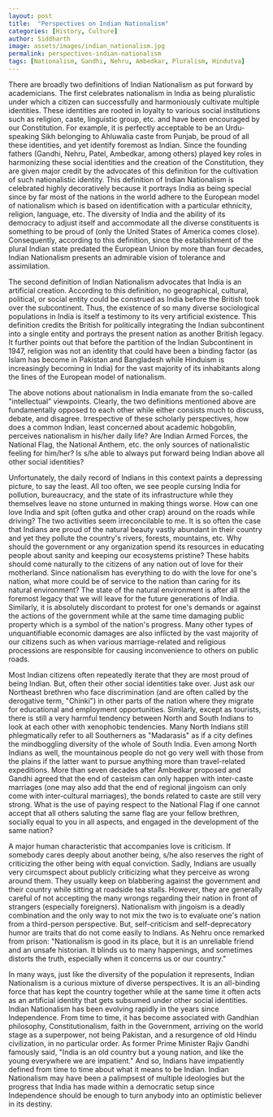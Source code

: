 ```yaml
---
layout: post
title:  "Perspectives on Indian Nationalism"
categories: [History, Culture]
author: Siddharth
image: assets/images/indian_nationalism.jpg
permalink: perspectives-indian-nationalism
tags: [Nationalism, Gandhi, Nehru, Ambedkar, Pluralism, Hindutva]
---
```

There are broadly two definitions of Indian Nationalism as put forward by academicians. The first celebrates nationalism in India as being pluralistic under which a citizen can successfully and harmoniously cultivate multiple identities. These identities are rooted in loyalty to various social institutions such as religion, caste, linguistic group, etc. and have been encouraged by our Constitution. For example, it is perfectly acceptable to be an Urdu-speaking Sikh belonging to Ahluwalia caste from Punjab, be proud of all these identities, and yet identify foremost as Indian. Since the founding fathers (Gandhi, Nehru, Patel, Ambedkar, among others) played key roles in harmonizing these social identities and the creation of the Constitution, they are given major credit by the advocates of this definition for the cultivation of such nationalistic identity. This definition of Indian Nationalism is celebrated highly decoratively because it portrays India as being special since by far most of the nations in the world adhere to the European model of nationalism which is based on identification with a particular ethnicity, religion, language, etc. The diversity of India and the ability of its democracy to adjust itself and accommodate all the diverse constituents is something to be proud of (only the United States of America comes close). Consequently, according to this definition, since the establishment of the plural Indian state predated the European Union by more than four decades, Indian Nationalism presents an admirable vision of tolerance and assimilation.

The second definition of Indian Nationalism advocates that India is an artificial creation. According to this definition, no geographical, cultural, political, or social entity could be construed as India before the British took over the subcontinent. Thus, the existence of so many diverse sociological populations in India is itself a testimony to its very artificial existence. This definition credits the British for politically integrating the Indian subcontinent into a single entity and portrays the present nation as another British legacy. It further points out that before the partition of the Indian Subcontinent in 1947, religion was not an identity that could have been a binding factor (as Islam has become in Pakistan and Bangladesh while Hinduism is increasingly becoming in India) for the vast majority of its inhabitants along the lines of the European model of nationalism.
 
The above notions about nationalism in India emanate from the so-called "intellectual" viewpoints. Clearly, the two definitions mentioned above are fundamentally opposed to each other while either consists much to discuss, debate, and disagree. Irrespective of these scholarly perspectives, how does a common Indian, least concerned about academic hobgoblin, perceives nationalism in his/her daily life? Are Indian Armed Forces, the National Flag, the National Anthem, etc. the only sources of nationalistic feeling for him/her? Is s/he able to always put forward being Indian above all other social identities?

Unfortunately, the daily record of Indians in this context paints a depressing picture, to say the least. All too often, we see people cursing India for pollution, bureaucracy, and the state of its infrastructure while they themselves leave no stone unturned in making things worse. How can one love India and spit (often gutka and other crap) around on the roads while driving? The two activities seem irreconcilable to me. It is so often the case that Indians are proud of the natural beauty vastly abundant in their country and yet they pollute the country's rivers, forests, mountains, etc. Why should the government or any organization spend its resources in educating people about sanity and keeping our ecosystems pristine? These habits should come naturally to the citizens of any nation out of love for their motherland. Since nationalism has everything to do with the love for one's nation, what more could be of service to the nation than caring for its natural environment? The state of the natural environment is after all the foremost legacy that we will leave for the future generations of India. Similarly, it is absolutely discordant to protest for one's demands or against the actions of the government while at the same time damaging public property which is a symbol of the nation's progress. Many other types of unquantifiable economic damages are also inflicted by the vast majority of our citizens such as when various marriage-related and religious processions are responsible for causing inconvenience to others on public roads.

Most Indian citizens often repeatedly iterate that they are most proud of being Indian. But, often their other social identities take over. Just ask our Northeast brethren who face discrimination (and are often called by the derogative term, "Chinki") in other parts of the nation where they migrate for educational and employment opportunities. Similarly, except as tourists, there is still a very harmful tendency between North and South Indians to look at each other with xenophobic tendencies. Many North Indians still phlegmatically refer to all Southerners as "Madarasis" as if a city defines the mindboggling diversity of the whole of South India. Even among North Indians as well, the mountainous people do not go very well with those from the plains if the latter want to pursue anything more than travel-related expeditions. More than seven decades after Ambedkar proposed and Gandhi agreed that the end of casteism can only happen with inter-caste marriages (one may also add that the end of regional jingoism can only come with inter-cultural marriages), the bonds related to caste are still very strong. What is the use of paying respect to the National Flag if one cannot accept that all others saluting the same flag are your fellow brethren, socially equal to you in all aspects, and engaged in the development of the same nation? 

A major human characteristic that accompanies love is criticism. If somebody cares deeply about another being, s/he also reserves the right of criticizing the other being with equal conviction. Sadly, Indians are usually very circumspect about publicly criticizing what they perceive as wrong around them. They usually keep on blabbering against the government and their country while sitting at roadside tea stalls. However, they are generally careful of not accepting the many wrongs regarding their nation in front of strangers (especially foreigners). Nationalism with jingoism is a deadly combination and the only way to not mix the two is to evaluate one's nation from a third-person perspective. But, self-criticism and self-deprecatory humor are traits that do not come easily to Indians. As Nehru once remarked from prison: "Nationalism is good in its place, but it is an unreliable friend and an unsafe historian. It blinds us to many happenings, and sometimes distorts the truth, especially when it concerns us or our country."

In many ways, just like the diversity of the population it represents, Indian Nationalism is a curious mixture of diverse perspectives. It is an all-binding force that has kept the country together while at the same time it often acts as an artificial identity that gets subsumed under other social identities. Indian Nationalism has been evolving rapidly in the years since Independence. From time to time, it has become associated with Gandhian philosophy, Constitutionalism, faith in the Government, arriving on the world stage as a superpower, not being Pakistan, and a resurgence of old Hindu civilization, in no particular order. As former Prime Minister Rajiv Gandhi famously said, "India is an old country but a young nation, and like the young everywhere we are impatient." And so, Indians have impatiently defined from time to time about what it means to be Indian. Indian Nationalism may have been a palimpsest of multiple ideologies but the progress that India has made within a democratic setup since Independence should be enough to turn anybody into an optimistic believer in its destiny.